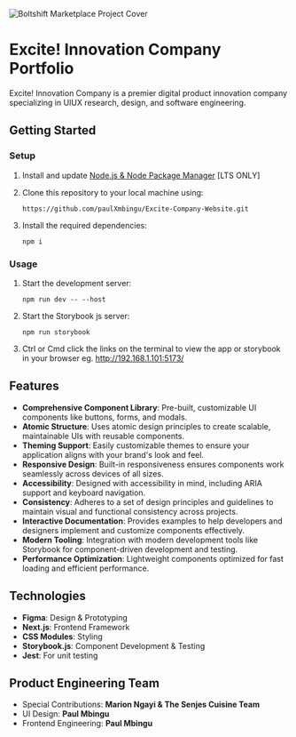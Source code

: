 ![Boltshift Marketplace Project Cover](https://res.cloudinary.com/excit3/image/upload/v1725624528/Excite%20Company%20Website/File_Cover_kleht5.jpg)

# Excite! Innovation Company Portfolio
Excite! Innovation Company is a premier digital product innovation company specializing in UIUX research, design, and software engineering.

## Getting Started

### Setup

1. Install and update [Node.js & Node Package Manager](https://nodejs.org/en) [LTS ONLY]

2. Clone this repository to your local machine using: 
   ```
   https://github.com/paulXmbingu/Excite-Company-Website.git
   ```
   
3. Install the required dependencies:
   ```
   npm i
   ```
   
### Usage
1. Start the development server:
   ```
   npm run dev -- --host
   ```
   
2. Start the Storybook js server:
   ```
   npm run storybook
   ```

3. Ctrl or Cmd click the links on the terminal to view the app or storybook in your browser eg. http://192.168.1.101:5173/ 

## Features
- **Comprehensive Component Library**: Pre-built, customizable UI components like buttons, forms, and modals.
- **Atomic Structure**: Uses atomic design principles to create scalable, maintainable UIs with reusable components.
- **Theming Support**: Easily customizable themes to ensure your application aligns with your brand's look and feel.
- **Responsive Design**: Built-in responsiveness ensures components work seamlessly across devices of all sizes.
- **Accessibility**: Designed with accessibility in mind, including ARIA support and keyboard navigation.
- **Consistency**: Adheres to a set of design principles and guidelines to maintain visual and functional consistency across projects.
- **Interactive Documentation**: Provides examples to help developers and designers implement and customize components effectively.
- **Modern Tooling**: Integration with modern development tools like Storybook for component-driven development and testing.
- **Performance Optimization**: Lightweight components optimized for fast loading and efficient performance.

## Technologies
- **Figma**: Design & Prototyping
- **Next.js**: Frontend Framework
- **CSS Modules**: Styling
- **Storybook.js**: Component Development & Testing
- **Jest**: For unit testing

## Product Engineering Team
- Special Contributions: **Marion Ngayi & The Senjes Cuisine Team**
- UI Design: **Paul Mbingu**
- Frontend Engineering: **Paul Mbingu**
